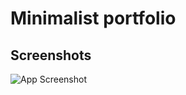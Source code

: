 # Minimalist portfolio 

## Screenshots

![App Screenshot](https://via.placeholder.com/468x300?text=App+Screenshot+Here)

  